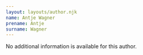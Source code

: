 ```yaml
---
layout: layouts/author.njk
name: Antje Wagner
prename: Antje
surname: Wagner
---
```

No additional information is available for this author.
